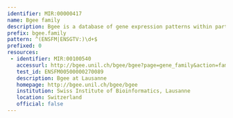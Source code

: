 ```yaml
---
identifier: MIR:00000417
name: Bgee family
description: Bgee is a database of gene expression patterns within particular anatomical structures within a species, and between different animal species. This collection refers to expression across species.
prefix: bgee.family
pattern: ^(ENSFM|ENSGTV:)\d+$
prefixed: 0
resources:
 - identifier: MIR:00100540
   accessurl: http://bgee.unil.ch/bgee/bgee?page=gene_family&action=family_details&gene_family_id=${id}
   test_id: ENSFM00500000270089
   description: Bgee at Lausanne
   homepage: http://bgee.unil.ch/bgee/bgee
   institution: Swiss Institute of Bioinformatics, Lausanne
   location: Switzerland
   official: false
---
```

